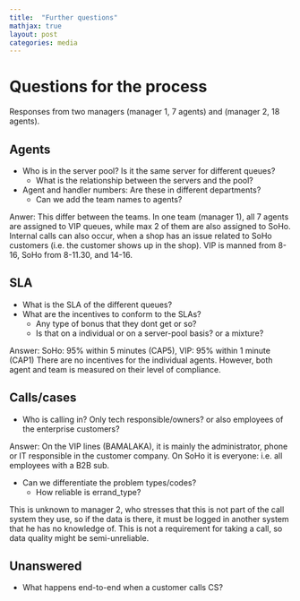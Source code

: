 ```yaml
---
title:  "Further questions"
mathjax: true
layout: post
categories: media
---
```


# Questions for the process
Responses from two managers (manager 1, 7 agents) and (manager 2, 18 agents).

## Agents
- Who is in the server pool? Is it the same server for different queues?
  - What is the relationship between the servers and the pool?
- Agent and handler numbers: Are these in different departments?
  - Can we add the team names to agents?

Anwer: 
This differ between the teams. In one team (manager 1), all 7 agents are assigned to VIP queues, while max 2 of them are also assigned to SoHo. Internal calls can also occur, when a shop has an issue related to SoHo customers (i.e. the customer shows up in the shop). VIP is manned from 8-16, SoHo from 8-11.30, and 14-16.

## SLA
- What is the SLA of the different queues?
- What are the incentives to conform to the SLAs?
  - Any type of bonus that they dont get or so?
  - Is that on a individual or on a server-pool basis? or a mixture?

Answer: SoHo: 95% within 5 minutes (CAP5), VIP: 95% within 1 minute (CAP1)
There are no incentives for the individual agents. However, both agent and team is measured on their level of compliance.
 

## Calls/cases
- Who is calling in? Only tech responsible/owners? or also employees of the enterprise customers?

Answer: On the VIP lines (BAMALAKA), it is mainly the administrator, phone or IT responsible in the customer company. On SoHo it is everyone: i.e. all employees with a B2B sub.

- Can we differentiate the problem types/codes?
  - How reliable is errand_type? 

This is unknown to manager 2, who stresses that this is not part of the call system they use, so if the data is there, it must be logged in another system that he has no knowledge of. This is not a requirement for taking a call, so data quality might be semi-unreliable.

## Unanswered
- What happens end-to-end when a customer calls CS?

